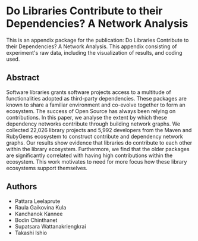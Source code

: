 # Do Libraries Contribute to their Dependencies? A Network Analysis
This is an appendix package for the publication: Do Libraries Contribute to their Dependencies? A Network Analysis. This appendix consisting of experiment's raw data, including the visualization of results, and coding used.

## Abstract

Software libraries grants software projects access to a multitude of functionalities adopted as third-party dependencies. 
These packages are known to share a familiar environment and co-evolve together to form an ecosystem.
The success of Open Source has always been relying on contributions.
In this paper, we analyse the extent by which these dependency networks contribute through building network graphs. 
We collected 22,026 library projects and 5,992 developers from the Maven and RubyGems ecosystem to construct contribute and dependency network graphs.
Our results show evidence that libraries do contribute to each other within the library ecosystem.
Furthermore, we find that the older packages are significantly correlated with having high contributions within the ecosystem.
This work motivates to need for more focus how these library ecosystems support themselves. 

## Authors
- Pattara Leelaprute
- Raula Gaikovina Kula
- Kanchanok Kannee
- Bodin Chinthanet
- Supatsara Wattanakriengkrai
- Takashi Ishio
